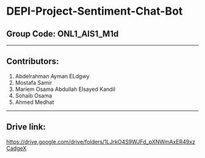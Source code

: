 # DEPI-Project-Sentiment-Chat-Bot
## Group Code: ONL1_AIS1_M1d
---
## Contributors:
1. Abdelrahman Ayman ELdgwy
2. Mostafa Samir
3. Mariem Osama Abdullah Elsayed Kandil
4. Sohaib Osama
5. Ahmed Medhat
---
## Drive link: 
https://drive.google.com/drive/folders/1LJrkO4S9WJFd_pXNWmAxER49xzCadgeX
